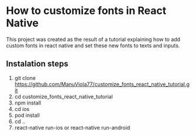 # How to customize fonts in React Native
This project was created as the result of a tutorial explaining how to add custom fonts in react native and set these new fonts to texts and inputs.

## Instalation steps

1. git clone https://github.com/ManuViola77/customize_fonts_react_native_tutorial.git
2. cd customize_fonts_react_native_tutorial
3. npm install
4. cd ios
5. pod install
6. cd ..
7. react-native run-ios or react-native run-android




